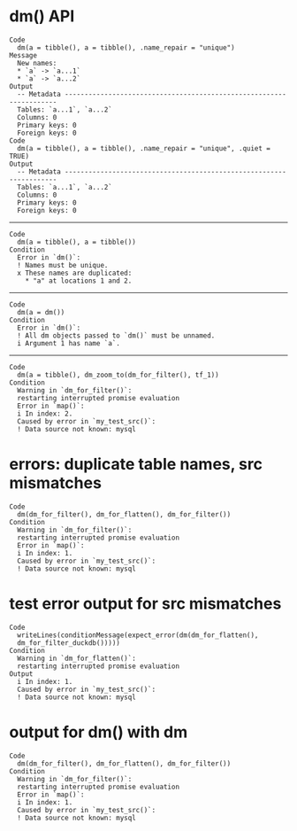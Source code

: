 # dm() API

    Code
      dm(a = tibble(), a = tibble(), .name_repair = "unique")
    Message
      New names:
      * `a` -> `a...1`
      * `a` -> `a...2`
    Output
      -- Metadata --------------------------------------------------------------------
      Tables: `a...1`, `a...2`
      Columns: 0
      Primary keys: 0
      Foreign keys: 0
    Code
      dm(a = tibble(), a = tibble(), .name_repair = "unique", .quiet = TRUE)
    Output
      -- Metadata --------------------------------------------------------------------
      Tables: `a...1`, `a...2`
      Columns: 0
      Primary keys: 0
      Foreign keys: 0

---

    Code
      dm(a = tibble(), a = tibble())
    Condition
      Error in `dm()`:
      ! Names must be unique.
      x These names are duplicated:
        * "a" at locations 1 and 2.

---

    Code
      dm(a = dm())
    Condition
      Error in `dm()`:
      ! All dm objects passed to `dm()` must be unnamed.
      i Argument 1 has name `a`.

---

    Code
      dm(a = tibble(), dm_zoom_to(dm_for_filter(), tf_1))
    Condition
      Warning in `dm_for_filter()`:
      restarting interrupted promise evaluation
      Error in `map()`:
      i In index: 2.
      Caused by error in `my_test_src()`:
      ! Data source not known: mysql

# errors: duplicate table names, src mismatches

    Code
      dm(dm_for_filter(), dm_for_flatten(), dm_for_filter())
    Condition
      Warning in `dm_for_filter()`:
      restarting interrupted promise evaluation
      Error in `map()`:
      i In index: 1.
      Caused by error in `my_test_src()`:
      ! Data source not known: mysql

# test error output for src mismatches

    Code
      writeLines(conditionMessage(expect_error(dm(dm_for_flatten(),
      dm_for_filter_duckdb()))))
    Condition
      Warning in `dm_for_flatten()`:
      restarting interrupted promise evaluation
    Output
      i In index: 1.
      Caused by error in `my_test_src()`:
      ! Data source not known: mysql

# output for dm() with dm

    Code
      dm(dm_for_filter(), dm_for_flatten(), dm_for_filter())
    Condition
      Warning in `dm_for_filter()`:
      restarting interrupted promise evaluation
      Error in `map()`:
      i In index: 1.
      Caused by error in `my_test_src()`:
      ! Data source not known: mysql

